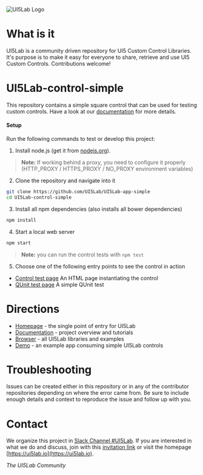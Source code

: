 ![UI5Lab Logo](https://github.com/UI5Lab/UI5Lab-central/blob/master/docs/media/UI5LabLogoPhoenix.png)

# What is it

UI5Lab is a community driven repository for UI5 Custom Control Libraries. It's purpose is to make it easy for everyone to share, retrieve and use UI5 Custom Controls. Contributions welcome!

# UI5Lab-control-simple

This repository contains a simple square control that can be used for testing custom controls.
Have a look at our [documentation](http://ui5lab.io/docs/) for more details.

#### Setup

Run the following commands to test or develop this project:

1. Install node.js (get it from [nodejs.org](http://nodejs.org/)).

> **Note:** If working behind a proxy, you need to configure it properly (HTTP_PROXY / HTTPS_PROXY / NO_PROXY environment variables)

2. Clone the repository and navigate into it
```bash
git clone https://github.com/UI5Lab/UI5Lab-app-simple
cd UI5Lab-control-simple
```

3. Install all npm dependencies (also installs all bower dependencies)
```bash
npm install
```

4. Start a local web server

```bash
npm start
```

> **Note:** you can run the control tests with ```npm test```

5. Choose one of the following entry points to see the control in action

 * [Control test page](test-resources/ui5lab/control/Square.html) An HTML page instantiating the control
 * [QUnit test page](test-resources/ui5lab/control/Square.qunit.html) A simple QUnit test

# Directions

* [Homepage](https://ui5lab.io) - the single point of entry for UI5Lab
* [Documentation](https://ui5lab.io/docs) - project overview and tutorials
* [Browser](https://ui5lab.io/browser) - all UI5Lab libraries and examples
* [Demo](https://ui5lab.github.io/UI5Lab-app-simple/index.html) - an example app consuming simple UI5Lab controls

# Troubleshooting

Issues can be created either in this repository or in any of the contributor repositories depending on where the error came from.
Be sure to include enough details and context to reproduce the issue and follow up with you.

# Contact

We organize this project in [Slack Channel #UI5Lab](https://openui5.slack.com/messages/UI5lab).
If you are interested in what we do and discuss, join with this [invitation link](http://slackui5invite.herokuapp.com/) or visit the homepage [https://ui5lab.io](https://ui5lab.io).

*The UI5Lab Community*
